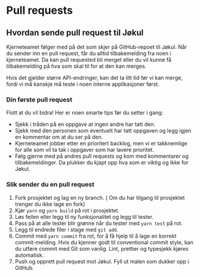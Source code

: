 # Pull requests

## Hvordan sende pull request til Jøkul

Kjerneteamet følger med på det som skjer på GitHub-repoet til Jøkul.
Når du sender inn en pull request, får du alltid tilbakemelding fra noen i kjerneteamet.
Da kan pull requested bli merget eller du vil kunne få tilbakemelding på hva som skal til for at den kan merges.

Hvis det gjelder større API-endringer, kan det ta litt tid før vi kan merge, fordi vi må kanskje må teste i noen interne applikasjoner først.

### Din første pull request

Flott at du vil bidra! Her er noen smarte tips før du setter i gang:

-   Sjekk i tråden på en oppgave at ingen andre har tatt den.
-   Sjekk med den personen som eventuelt har tatt oppgaven og legg igjen en kommentar om at du ser på den.
-   Kjerneteamet jobber etter en prioritert backlog, men vi er takknemlige for alle som vil ta tak i oppgaver som har lavere prioritet.
-   Følg gjerne med på andres pull requests og kom med kommentarer og tilbakemeldinger. Da plukker du kjapt opp hva som er viktig og ikke for Jøkul.

### Slik sender du en pull request

1. Fork prosjektet og lag en ny branch. ( Om du har tilgang til prosjektet trenger du ikke lage en fork)
2. Kjør `yarn` og `yarn build` på rot i prosjektet.
3. Løs feilen eller legg til ny funksjonalitet og legg til tester.
4. Pass på at alle tester blir grønne når du tester med `yarn test` på rot.
5. Legg til endrede filer i stage med `git add`.
6. Commit med `yarn commit` fra rot, for å få hjelp til å lage en korrekt commit-melding. Hvis du kjenner godt til conventional commit style, kan du utføre commit med Git som vanlig. Lint, prettier og typesjekk kjøres automatisk.
7. Push og opprett pull request mot Jøkul. Fyll ut malen som dukker opp i GitHub.
